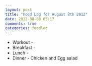 ```yaml
---
layout: post
title: "Food Log for August 8th 2012"
date: 2012-08-08 05:17
comments: true
categories: foodlog
---
```


* Workout - 
* Breakfast - 
* Lunch - 
* Dinner - Chicken and Egg salad